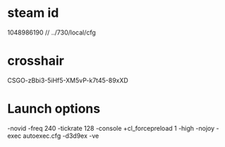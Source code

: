 # steam id
1048986190  // ../730/local/cfg

# crosshair
CSGO-zBbi3-5iHf5-XM5vP-k7t45-89xXD

# Launch options
-novid -freq 240 -tickrate 128 -console +cl_forcepreload 1 -high -nojoy -exec autoexec.cfg -d3d9ex -ve
